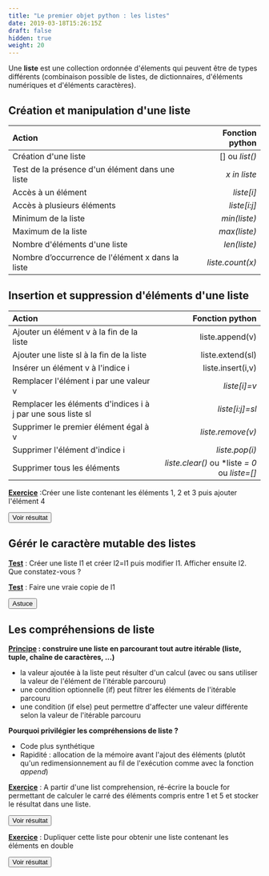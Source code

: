 ```yaml
---
title: "Le premier objet python : les listes"
date: 2019-03-18T15:26:15Z
draft: false
hidden: true
weight: 20
---
```


Une **liste** est une collection ordonnée d'élements qui peuvent être de types différents (combinaison possible de listes, de dictionnaires, d'éléments numériques et d'éléments caractères).

## Création et manipulation d'une liste

| Action | Fonction python |
|:---------------|------------------------:|
| Création d'une liste | [] ou *list()* |
| Test de la présence d'un élément dans une liste | *x in liste* |
| Accès à un élément | *liste[i]* |
| Accès à plusieurs éléments | *liste[i:j]* |
| Minimum de la liste | *min(liste)* |
| Maximum de la liste | *max(liste)* |
| Nombre d'éléments d'une liste | *len(liste)* |
| Nombre d’occurrence de l'élément x dans la liste | *liste.count(x)* |

## Insertion et suppression d'éléments d'une liste


| Action | Fonction python |
|:---------------|------------------------:|
| Ajouter un élément v à la fin de la liste | liste.append(v) |
| Ajouter une liste sl à la fin de la liste | liste.extend(sl) |
| Insérer un élément v à l'indice i | liste.insert(i,v) |
| Remplacer l'élément i par une valeur v | *liste[i]=v* |
| Remplacer les éléments d'indices i à j par une sous liste sl | *liste[i:j]=sl* |
| Supprimer le premier élément égal à v | *liste.remove(v)* |
| Supprimer l'élément d'indice i | *liste.pop(i)* |
| Supprimer tous les éléments | *liste.clear()* ou *liste *= 0* ou *liste=[]* |


<ins>**Exercice**</ins> :Créer une liste contenant les éléments 1, 2 et 3 puis ajouter l'élément 4

<script>
function myFunction() {
    var x = document.getElementById("myDIV");
    if (x.style.display !== "block") {
        x.style.display = "block";
    } else {
        x.style.display = "none";
    }
}
</script>
 
<button onclick="myFunction()">Voir résultat</button>

<div id="myDIV" hidden>
<div></div>

``` python
liste=[1,2,3]
liste.append(4)
```
</div>



## Gérér le caractère mutable des listes

<ins>**Test**</ins> : Créer une liste l1 et créer l2=l1 puis modifier l1. Afficher ensuite l2. Que constatez-vous ?



<ins>**Test**</ins> : Faire une vraie copie de l1

<script>
function astuceFunction() {
    var x = document.getElementById("astuce");
    if (x.style.display !== "block") {
        x.style.display = "block";
    } else {
        x.style.display = "none";
    }
}
</script>
 
<button onclick="astuceFunction()">Astuce</button>
<div id="astuce" hidden>
<div></div>

**Fonction copy et deepcopy**

Le package *copy* contient deux fonctions *copy* et *deepcopy* pour réaliser des copies. Il est préférable d'utiliser *deepcopy* car la fonction *copy* peut réaliser une copie imparfaite dans le cas des listes de listes.
</div>


## Les compréhensions de liste

**<ins>Principe</ins> : construire une liste en parcourant tout autre itérable (liste, tuple, chaîne de caractères, ...)**

* la valeur ajoutée à la liste peut résulter d'un calcul (avec ou sans utiliser la valeur de l'élément de l'itérable parcouru)
* une condition optionnelle (if) peut filtrer les éléments de l'itérable parcouru
* une condition (if else) peut permettre d'affecter une valeur différente selon la valeur de l'itérable parcouru

**Pourquoi privilégier les compréhensions de liste ?**

* Code plus synthétique
* Rapidité : allocation de la mémoire avant l'ajout des éléments (plutôt qu'un redimensionnement au fil de l'exécution comme avec la fonction *append*)

<ins>**Exercice**</ins> : A partir d'une list comprehension, ré-écrire la boucle for permettant de calculer le carré des éléments compris entre 1 et 5 et stocker le résultat dans une liste.

<script>
function myFunction2() {
    var x = document.getElementById("myDIV2");
    if (x.style.display !== "block") {
        x.style.display = "block";
    } else {
        x.style.display = "none";
    }
}
</script>
 
<button onclick="myFunction2()">Voir résultat</button>

<div id="myDIV2" hidden>
<div></div>

``` python
[i**2 for i in [1,2,3,4,5]]
```
</div>


<ins>**Exercice**</ins> : Dupliquer cette liste pour obtenir une liste contenant les éléments en double

<script>
function myFunction3() {
    var x = document.getElementById("myDIV3");
    if (x.style.display !== "block") {
        x.style.display = "block";
    } else {
        x.style.display = "none";
    }
}
</script>
 
<button onclick="myFunction3()">Voir résultat</button>

<div id="myDIV3" hidden>
<div></div>

``` python
[i**2 for i in [1,2,3,4,5]]+[i**2 for i in [1,2,3,4,5]]
```
</div>





